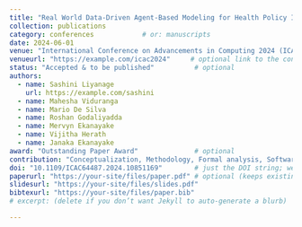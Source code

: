 ```yaml
---
title: "Real World Data-Driven Agent-Based Modeling for Health Policy Insights During Epidemics"
collection: publications
category: conferences            # or: manuscripts
date: 2024-06-01
venue: "International Conference on Advancements in Computing 2024 (ICAC 2024)"
venueurl: "https://example.com/icac2024"     # optional link to the conf/journal
status: "Accepted & to be published"          # optional
authors:
  - name: Sashini Liyanage
    url: https://example.com/sashini
  - name: Mahesha Viduranga
  - name: Mario De Silva
  - name: Roshan Godaliyadda
  - name: Mervyn Ekanayake
  - name: Vijitha Herath
  - name: Janaka Ekanayake
award: "Outstanding Paper Award"              # optional
contribution: "Conceptualization, Methodology, Formal analysis, Software, Writing – Original Draft."
doi: "10.1109/ICAC64487.2024.10851169"        # just the DOI string; we’ll link it
paperurl: "https://your-site/files/paper.pdf" # optional (keeps existing download links working)
slidesurl: "https://your-site/files/slides.pdf"
bibtexurl: "https://your-site/files/paper.bib"
# excerpt: (delete if you don’t want Jekyll to auto-generate a blurb)

---
```


<!-- Optional abstract/notes -->
